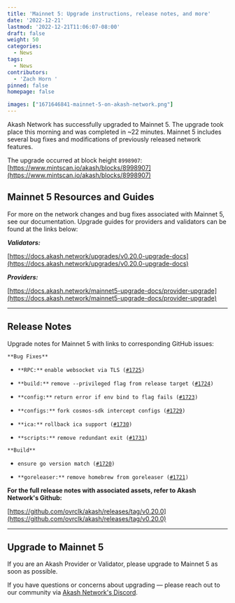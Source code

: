```yaml
---
title: 'Mainnet 5: Upgrade instructions, release notes, and more'
date: '2022-12-21'
lastmod: '2022-12-21T11:06:07-08:00'
draft: false
weight: 50
categories:
  - News
tags:
  - News
contributors:
  - 'Zach Horn '
pinned: false
homepage: false

images: ["1671646841-mainnet-5-on-akash-network.png"]
---
```

Akash Network has successfully upgraded to Mainnet 5. The upgrade took place this morning and was completed in ~22 minutes. Mainnet 5 includes several bug fixes and modifications of previously released network features.

The upgrade occurred at block height `8998907`: [https://www.mintscan.io/akash/blocks/8998907](https://www.mintscan.io/akash/blocks/8998907)

Mainnet 5 Resources and Guides
------------------------------

For more on the network changes and bug fixes associated with Mainnet 5, see our documentation. Upgrade guides for providers and validators can be found at the links below:

**_Validators:_**

[https://docs.akash.network/upgrades/v0.20.0-upgrade-docs](https://docs.akash.network/upgrades/v0.20.0-upgrade-docs)

**_Providers:_**

[https://docs.akash.network/mainnet5-upgrade-docs/provider-upgrade](https://docs.akash.network/mainnet5-upgrade-docs/provider-upgrade)

* * *

Release Notes
-------------

Upgrade notes for Mainnet 5 with links to corresponding GitHub issues:

`**Bug Fixes**`

*   `**RPC:**` `enable websocket via TLS (`[`#1725`](https://github.com/ovrclk/akash/issues/1725)`)`
    
*   `**build:**` `remove --privileged flag from release target (`[`#1724`](https://github.com/ovrclk/akash/issues/1724)`)`
    
*   `**config:**` `return error if env bind to flag fails (`[`#1723`](https://github.com/ovrclk/akash/issues/1723)`)`
    
*   `**configs:**` `fork cosmos-sdk intercept configs (`[`#1729`](https://github.com/ovrclk/akash/issues/1729)`)`
    
*   `**ica:**` `rollback ica support (`[`#1730`](https://github.com/ovrclk/akash/issues/1730)`)`
    
*   `**scripts:**` `remove redundant exit (`[`#1731`](https://github.com/ovrclk/akash/issues/1731)`)`
    

`**Build**`

*   `ensure go version match (`[`#1720`](https://github.com/ovrclk/akash/issues/1720)`)`
    
*   `**goreleaser:**` `remove homebrew from goreleaser (`[`#1721`](https://github.com/ovrclk/akash/issues/1721)`)`
    

**For the full release notes with associated assets, refer to Akash Network's Github:**

[https://github.com/ovrclk/akash/releases/tag/v0.20.0](https://github.com/ovrclk/akash/releases/tag/v0.20.0)

* * *

Upgrade to Mainnet 5
--------------------

If you are an Akash Provider or Validator, please upgrade to Mainnet 5 as soon as possible.

If you have questions or concerns about upgrading — please reach out to our community via [Akash Network's Discord](https://discord.com/invite/akash).
